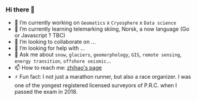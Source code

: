 ### Hi there 👋

- 🔭 I’m currently working on `Geomatics` x `Cryosphere` x `Data science`
- 🌱 I’m currently learning telemarking skiing, Norsk, a now language (Go or Javascript ? TBC)
- 👯 I’m looking to collaborate on ...
- 🤔 I’m looking for help with ...
- 💬 Ask me about `snow`, `glaciers`, `geomorphology`, `GIS`, `remote sensing`, `energy transition`, `offshore seismic`...
- 📫 How to reach me: [zhihao's page](https://www.zhihaol.eu.org)
- ⚡ Fun fact: I not just a marathon runner, but also a race organizer. I was one of the yongest registered licensed surveyors of P.R.C. when I passed the exam in 2018.

